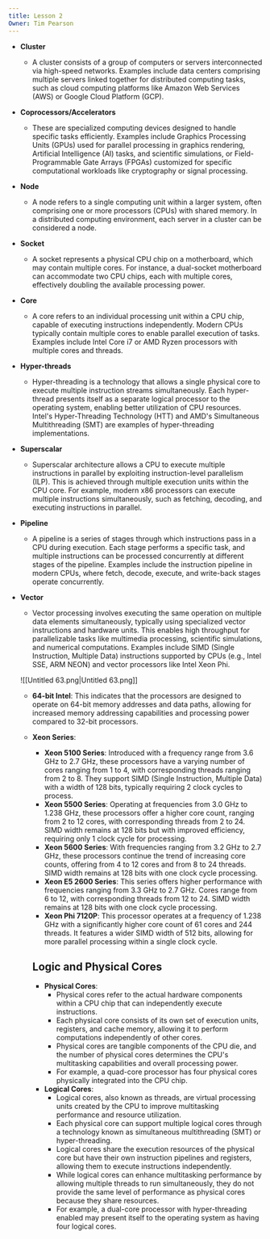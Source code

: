 ```yaml
---
title: Lesson 2
Owner: Tim Pearson
---
```

- **Cluster**
    - A cluster consists of a group of computers or servers interconnected via high-speed networks. Examples include data centers comprising multiple servers linked together for distributed computing tasks, such as cloud computing platforms like Amazon Web Services (AWS) or Google Cloud Platform (GCP).
- **Coprocessors/Accelerators**
    - These are specialized computing devices designed to handle specific tasks efficiently. Examples include Graphics Processing Units (GPUs) used for parallel processing in graphics rendering, Artificial Intelligence (AI) tasks, and scientific simulations, or Field-Programmable Gate Arrays (FPGAs) customized for specific computational workloads like cryptography or signal processing.
- **Node**
    - A node refers to a single computing unit within a larger system, often comprising one or more processors (CPUs) with shared memory. In a distributed computing environment, each server in a cluster can be considered a node.
- **Socket**
    - A socket represents a physical CPU chip on a motherboard, which may contain multiple cores. For instance, a dual-socket motherboard can accommodate two CPU chips, each with multiple cores, effectively doubling the available processing power.
- **Core**
    - A core refers to an individual processing unit within a CPU chip, capable of executing instructions independently. Modern CPUs typically contain multiple cores to enable parallel execution of tasks. Examples include Intel Core i7 or AMD Ryzen processors with multiple cores and threads.
- **Hyper-threads**
    - Hyper-threading is a technology that allows a single physical core to execute multiple instruction streams simultaneously. Each hyper-thread presents itself as a separate logical processor to the operating system, enabling better utilization of CPU resources. Intel's Hyper-Threading Technology (HTT) and AMD's Simultaneous Multithreading (SMT) are examples of hyper-threading implementations.
- **Superscalar**
    - Superscalar architecture allows a CPU to execute multiple instructions in parallel by exploiting instruction-level parallelism (ILP). This is achieved through multiple execution units within the CPU core. For example, modern x86 processors can execute multiple instructions simultaneously, such as fetching, decoding, and executing instructions in parallel.
- **Pipeline**
    - A pipeline is a series of stages through which instructions pass in a CPU during execution. Each stage performs a specific task, and multiple instructions can be processed concurrently at different stages of the pipeline. Examples include the instruction pipeline in modern CPUs, where fetch, decode, execute, and write-back stages operate concurrently.
- **Vector**
    
    - Vector processing involves executing the same operation on multiple data elements simultaneously, typically using specialized vector instructions and hardware units. This enables high throughput for parallelizable tasks like multimedia processing, scientific simulations, and numerical computations. Examples include SIMD (Single Instruction, Multiple Data) instructions supported by CPUs (e.g., Intel SSE, ARM NEON) and vector processors like Intel Xeon Phi.
    
      
    
    ![[Untitled 63.png|Untitled 63.png]]

    
      
    
    - **64-bit Intel**: This indicates that the processors are designed to operate on 64-bit memory addresses and data paths, allowing for increased memory addressing capabilities and processing power compared to 32-bit processors.
    - **Xeon Series**:
        
        - **Xeon 5100 Series**: Introduced with a frequency range from 3.6 GHz to 2.7 GHz, these processors have a varying number of cores ranging from 1 to 4, with corresponding threads ranging from 2 to 8. They support SIMD (Single Instruction, Multiple Data) with a width of 128 bits, typically requiring 2 clock cycles to process.
        - **Xeon 5500 Series**: Operating at frequencies from 3.0 GHz to 1.238 GHz, these processors offer a higher core count, ranging from 2 to 12 cores, with corresponding threads from 2 to 24. SIMD width remains at 128 bits but with improved efficiency, requiring only 1 clock cycle for processing.
        - **Xeon 5600 Series**: With frequencies ranging from 3.2 GHz to 2.7 GHz, these processors continue the trend of increasing core counts, offering from 4 to 12 cores and from 8 to 24 threads. SIMD width remains at 128 bits with one clock cycle processing.
        - **Xeon E5 2600 Series**: This series offers higher performance with frequencies ranging from 3.3 GHz to 2.7 GHz. Cores range from 6 to 12, with corresponding threads from 12 to 24. SIMD width remains at 128 bits with one clock cycle processing.
        - **Xeon Phi 7120P**: This processor operates at a frequency of 1.238 GHz with a significantly higher core count of 61 cores and 244 threads. It features a wider SIMD width of 512 bits, allowing for more parallel processing within a single clock cycle.
        
          
        
        ## Logic and Physical Cores
        
        - **Physical Cores**:
            - Physical cores refer to the actual hardware components within a CPU chip that can independently execute instructions.
            - Each physical core consists of its own set of execution units, registers, and cache memory, allowing it to perform computations independently of other cores.
            - Physical cores are tangible components of the CPU die, and the number of physical cores determines the CPU's multitasking capabilities and overall processing power.
            - For example, a quad-core processor has four physical cores physically integrated into the CPU chip.
        - **Logical Cores**:
            - Logical cores, also known as threads, are virtual processing units created by the CPU to improve multitasking performance and resource utilization.
            - Each physical core can support multiple logical cores through a technology known as simultaneous multithreading (SMT) or hyper-threading.
            - Logical cores share the execution resources of the physical core but have their own instruction pipelines and registers, allowing them to execute instructions independently.
            - While logical cores can enhance multitasking performance by allowing multiple threads to run simultaneously, they do not provide the same level of performance as physical cores because they share resources.
            - For example, a dual-core processor with hyper-threading enabled may present itself to the operating system as having four logical cores.
